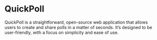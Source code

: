 # QuickPoll
QuickPoll is a straightforward, open-source web application that allows users to create and share polls in a matter of seconds. It’s designed to be user-friendly, with a focus on simplicity and ease of use.
